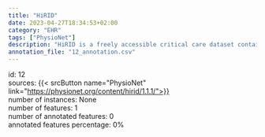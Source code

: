 ```yaml
---
title: "HiRID"
date: 2023-04-27T18:34:53+02:00
category: "EHR"
tags: ["PhysioNet"]
description: "HiRID is a freely accessible critical care dataset containing data relating to almost 34 thousand patient admissions to the Department of Intensive Care Medicine of the Bern University Hospital, Switzerland (ICU), an interdisciplinary 60-bed unit. admitting >6,500 patients per year."
annotation_file: "12_annotation.csv"
---
```

id: 12 \
sources: {{< srcButton name="PhysioNet" link="https://physionet.org/content/hirid/1.1.1/">}}  \
number of instances: None \
number of features: 1 \
number of annotated features: 0 \
annotated features percentage: 0% 
